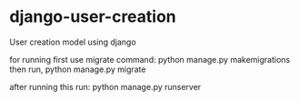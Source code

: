 # django-user-creation
User creation model using django


for running first use migrate command:
  python manage.py makemigrations
 then run,
  python manage.py migrate
  
after running this run:
  python manage.py runserver
